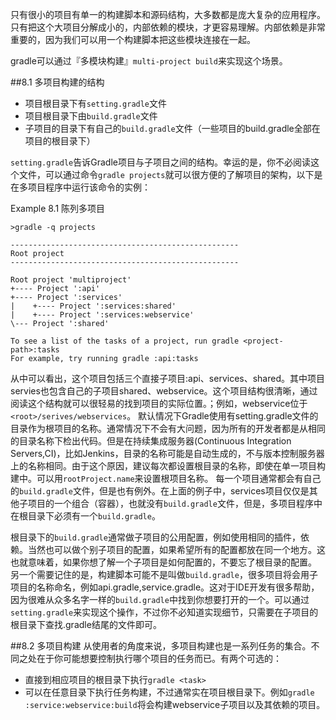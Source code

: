 只有很小的项目有单一的构建脚本和源码结构，大多数都是庞大复杂的应用程序。只有把这个大项目分解成小的，内部依赖的模块，才更容易理解。内部依赖是非常重要的，因为我们可以用一个构建脚本把这些模块连接在一起。

gradle可以通过『多模块构建』`multi-project build`来实现这个场景。


##8.1 多项目构建的结构

* 项目根目录下有`setting.gradle`文件
* 项目根目录下由`build.gradle`文件
* 子项目的目录下有自己的`build.gradle`文件（一些项目的build.gradle全部在项目的根目录下）

`setting.gradle`告诉Gradle项目与子项目之间的结构。幸运的是，你不必阅读这个文件，可以通过命令`gradle projects`就可以很方便的了解项目的架构，以下是在多项目程序中运行该命令的实例：

Example 8.1 陈列多项目
```
>gradle -q projects

---------------------------------------------------
Root project
---------------------------------------------------

Root project 'multiproject'
+---- Project ':api'
+---- Project ':services'
|    +---- Project ':services:shared'
|    +---- Project ':services:webservice'
\--- Project ':shared'

To see a list of the tasks of a project, run gradle <project-path>:tasks
For example, try running gradle :api:tasks
```
从中可以看出，这个项目包括三个直接子项目:api、services、shared。其中项目servies也包含自己的子项目shared、webservice。这个项目结构很清晰，通过阅读这个结构就可以很轻易的找到项目的实际位置。；例如，webservice位于`<root>/serives/webservices`。
默认情况下Gradle使用有setting.gradle文件的目录作为根项目的名称。通常情况下不会有大问题，因为所有的开发者都是从相同的目录名称下检出代码。但是在持续集成服务器(Continuous Integration Servers,CI)，比如Jenkins，目录的名称可能是自动生成的，不与版本控制服务器上的名称相同。由于这个原因，建议每次都设置根目录的名称，即使在单一项目构建中。可以用`rootProject.name`来设置根项目名称。
每一个项目通常都会有自己的`build.gradle`文件，但是也有例外。在上面的例子中，services项目仅仅是其他子项目的一个组合（容器），也就没有`build.gradle`文件，但是，多项目程序中在根目录下必须有一个`build.gradle`。

根目录下的`build.gradle`通常做子项目的公用配置，例如使用相同的插件，依赖。当然也可以做个别子项目的配置，如果希望所有的配置都放在同一个地方。这也就意味着，如果你想了解一个子项目是如何配置的，不要忘了根目录的配置。
另一个需要记住的是，构建脚本可能不是叫做`build.gradle`，很多项目将会用子项目的名称命名，例如api.gradle,service.gradle。这对于IDE开发有很多帮助，因为很难从众多名字一样的`build.gradle`中找到你想要打开的一个。可以通过`setting.gradle`来实现这个操作，不过你不必知道实现细节，只需要在子项目的根目录下查找.gradle结尾的文件即可。

##8.2 多项目构建
从使用者的角度来说，多项目构建也是一系列任务的集合。不同之处在于你可能想要控制执行哪个项目的任务而已。有两个可选的：
* 直接到相应项目的根目录下执行`gradle <task>`
* 可以在任意目录下执行任务构建，不过通常实在项目根目录下。例如`gradle :service:webservice:build`将会构建webservice子项目以及其依赖的项目。



